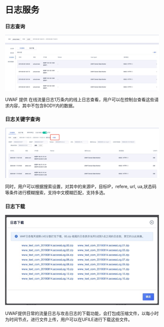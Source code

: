 # 日志服务
### 日志查询
![](/images/15971449150668.jpg)

UWAF 提供 在线流量日志1万条内的线上日志查看，用户可以在控制台查看这些请求内容，其中不包含BODY内的数据。

### 日志关键字查询
![](/images/15971449844658.jpg)

同时，用户可以根据搜索设置，对其中的来源IP，目标IP，refere, url, ua,状态码等条件进行模糊搜索，支持中文模糊匹配，支持多选。

### 日志下载
![](/images/15971450221047.jpg)

UWAF提供日常的流量日志与攻击日志的下载功能，会打包成压缩文件，以每小时为时间节点，进行文件上传，用户可以在UFILE进行下载这些文件。
